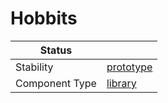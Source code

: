 <!---
Licensed to the Apache Software Foundation (ASF) under one or more contributor license agreements. See the NOTICE
file distributed with this work for additional information regarding copyright ownership. The ASF licenses this file
to You under the Apache License, Version 2.0 (the "License"); you may not use this file except in compliance with the
License. You may obtain a copy of the License at
 *
http://www.apache.org/licenses/LICENSE-2.0
 *
Unless required by applicable law or agreed to in writing, software distributed under the License is distributed on
an "AS IS" BASIS, WITHOUT WARRANTIES OR CONDITIONS OF ANY KIND, either express or implied. See the License for the
specific language governing permissions and limitations under the License.
 --->
# Hobbits

| Status         |             |
|----------------|-------------|
| Stability      | [prototype] |
| Component Type | [library]   |

[prototype]:https://github.com/tmio/tuweni/tree/main/docs/index.md#prototype
[library]:https://github.com/tmio/tuweni/tree/main/docs/index.md#library